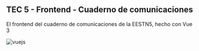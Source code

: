 ## TEC 5 - Frontend - Cuaderno de comunicaciones

El frontend del cuaderno de comunicaciones de la EESTN5, hecho con Vue 3 

![vuejs](https://user-images.githubusercontent.com/63746055/97005269-98156400-1514-11eb-9d6d-5fe4a57365c1.jpg)
